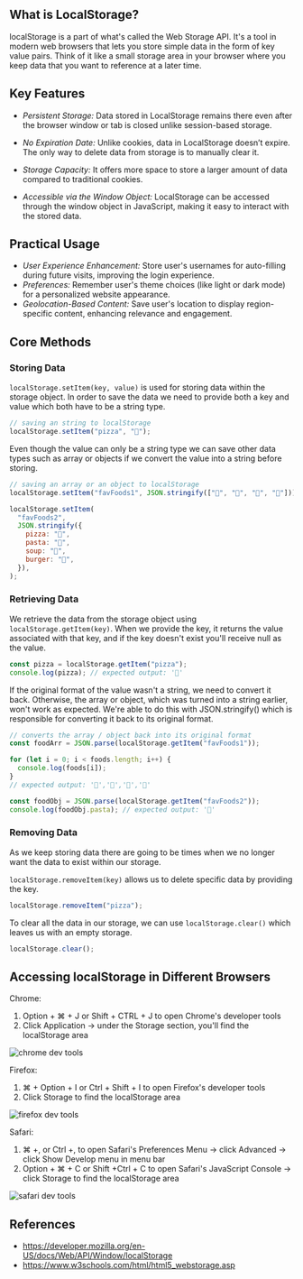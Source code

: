 ## What is LocalStorage?

localStorage is a part of what's called the Web Storage API. It's a tool in modern web browsers that lets you store simple data in the form of key value pairs. Think of it like a small storage area in your browser where you keep data that you want to reference at a later time.

## Key Features

- _Persistent Storage:_ Data stored in LocalStorage remains there even after the browser window or tab is closed unlike session-based storage.

- _No Expiration Date:_ Unlike cookies, data in LocalStorage doesn’t expire. The only way to delete data from storage is to manually clear it.

- _Storage Capacity:_ It offers more space to store a larger amount of data compared to traditional cookies.

- _Accessible via the Window Object:_ LocalStorage can be accessed through the window object in JavaScript, making it easy to interact with the stored data.

## Practical Usage

- _User Experience Enhancement:_ Store user's usernames for auto-filling during future visits, improving the login experience.
- _Preferences:_ Remember user's theme choices (like light or dark mode) for a personalized website appearance.
- _Geolocation-Based Content:_ Save user's location to display region-specific content, enhancing relevance and engagement.

## Core Methods

### Storing Data

`localStorage.setItem(key, value)` is used for storing data within the storage object. In order to save the data we need to provide both a key and value which both have to be a string type.

```js
// saving an string to localStorage
localStorage.setItem("pizza", "🍕");
```

Even though the value can only be a string type we can save other data types such as array or objects if we convert the value into a string before storing.

```js
// saving an array or an object to localStorage
localStorage.setItem("favFoods1", JSON.stringify(["🍕", "🍝", "🍜", "🍔"]));

localStorage.setItem(
  "favFoods2",
  JSON.stringify({
    pizza: "🍕",
    pasta: "🍝",
    soup: "🍜",
    burger: "🍔",
  }),
);
```

### Retrieving Data

We retrieve the data from the storage object using `localStorage.getItem(key)`. When we provide the key, it returns the value associated with that key, and if the key doesn't exist you'll receive null as the value.

```js
const pizza = localStorage.getItem("pizza");
console.log(pizza); // expected output: '🍕'
```

If the original format of the value wasn't a string, we need to convert it back. Otherwise, the array or object, which was turned into a string earlier, won't work as expected. We're able to do this with JSON.stringify() which is responsible for converting it back to its original format.

```js
// converts the array / object back into its original format
const foodArr = JSON.parse(localStorage.getItem("favFoods1"));

for (let i = 0; i < foods.length; i++) {
  console.log(foods[i]);
}
// expected output: '🍕','🍝','🍜','🍔'

const foodObj = JSON.parse(localStorage.getItem("favFoods2"));
console.log(foodObj.pasta); // expected output: '🍝'
```

### Removing Data

As we keep storing data there are going to be times when we no longer want the data to exist within our storage.

`localStorage.removeItem(key)` allows us to delete specific data by providing the key.

```js
localStorage.removeItem("pizza");
```

To clear all the data in our storage, we can use `localStorage.clear()` which leaves us with an empty storage.

```js
localStorage.clear();
```

## Accessing localStorage in Different Browsers

Chrome:

1. Option + ⌘ + J or Shift + CTRL + J to open Chrome's developer tools
2. Click Application → under the Storage section, you'll find the localStorage area

![chrome dev tools](https://cdn-images-1.medium.com/max/1600/1*1Gf6BOB9HeCXfftFgMtulQ.png)

Firefox:

1. ⌘ + Option + I or Ctrl + Shift + I to open Firefox's developer tools
2. Click Storage to find the localStorage area

![firefox dev tools](https://cdn-images-1.medium.com/max/1600/1*4eDVXrNtF28y-ckOECsMEA.png)

Safari:

1. ⌘ +, or Ctrl +, to open Safari's Preferences Menu → click Advanced → click Show Develop menu in menu bar
2. Option + ⌘ + C or Shift +Ctrl + C to open Safari's JavaScript Console → click Storage to find the localStorage area

![safari dev tools](https://cdn-images-1.medium.com/max/1600/1*gLiiXJfv_vevY5IiIa-bVg.png)

## References

- <https://developer.mozilla.org/en-US/docs/Web/API/Window/localStorage>
- <https://www.w3schools.com/html/html5_webstorage.asp>
